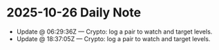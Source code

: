 # 2025-10-26 Daily Note

- Update @ 06:29:36Z — Crypto: log a pair to watch and target levels.
- Update @ 18:37:05Z — Crypto: log a pair to watch and target levels.
